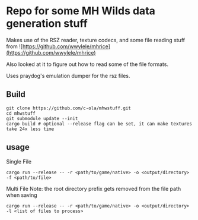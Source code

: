 # Repo for some MH Wilds data generation stuff

Makes use of the RSZ reader, texture codecs, and some file reading stuff from ![https://github.com/wwylele/mhrice](https://github.com/wwylele/mhrice)

Also looked at it to figure out how to read some of the file formats.

Uses praydog's emulation dumper for the rsz files.

## Build

```
git clone https://github.com/c-ola/mhwstuff.git
cd mhwstuff
git submodule update --init
cargo build # optional --release flag can be set, it can make textures take 24x less time
```

## usage

Single File
```
cargo run --release -- -r <path/to/game/native> -o <output/directory> -f <path/to/file>
```

Multi File
Note: the root directory prefix gets removed from the file path when saving
```
cargo run --release -- -r <path/to/game/native> -o <output/directory> -l <list of files to process>
```
